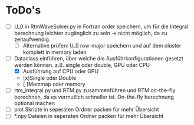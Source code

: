 # ToDo's

-   [ ] U_0 in RtmWaveSolver.py in Fortran order speichern, um für die Integral berechnung leichter zugänglich zu sein -> nicht möglich, da zu zeitaufwendig. 
    -   [ ] Alternative prüfen: U_0 row-major speichern und auf dem cluster komplett in memory laden
-   [ ] Dataclass einführen, über welche die Ausführkonfigurationen gesetzt werden können. z.B. single oder double, GPU oder CPU
    - [x] Ausführung auf CPU oder GPU
    - [x]Single oder Double
    - [ ]Memmap oder memory
-   [ ] rtm_integral.py und RTM.py zusammenführen und RTM on-the-fly berechnen, da es vermutlich schneller ist. On-the-fly berechnung optional machen
-   [ ] plot Skripte in seperaten Ordner packen für mehr Übersicht
-   [ ] *.npy Dateien in seperaten Ordner packen für mehr Übersicht
